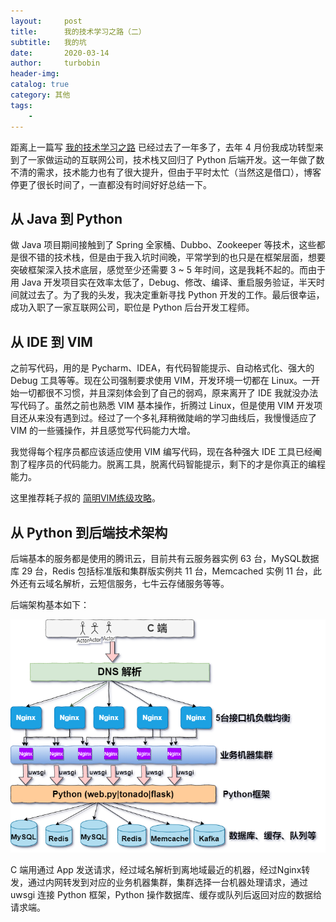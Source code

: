 ```yaml
---
layout:     post
title:      我的技术学习之路（二）
subtitle:   我的坑
date:       2020-03-14
author:     turbobin
header-img: 
catalog: true
category: 其他
tags:
    - 
---
```


距离上一篇写 [我的技术学习之路](https://turbobin.site/2018/12/12/my-way-learning-technology.html) 已经过去了一年多了，去年 4 月份我成功转型来到了一家做运动的互联网公司，技术栈又回归了 Python 后端开发。这一年做了数不清的需求，技术能力也有了很大提升，但由于平时太忙（当然这是借口），博客停更了很长时间了，一直都没有时间好好总结一下。

## 从 Java 到 Python

做 Java 项目期间接触到了 Spring 全家桶、Dubbo、Zookeeper 等技术，这些都是很不错的技术栈，但是由于我入坑时间晚，平常学到的也只是在框架层面，想要突破框架深入技术底层，感觉至少还需要 3 ~ 5 年时间，这是我耗不起的。而由于用 Java 开发项目实在效率太低了，Debug、修改、编译、重启服务验证，半天时间就过去了。为了我的头发，我决定重新寻找 Python 开发的工作。最后很幸运，成功入职了一家互联网公司，职位是 Python 后台开发工程师。

## 从 IDE 到 VIM

之前写代码，用的是 Pycharm、IDEA，有代码智能提示、自动格式化、强大的 Debug 工具等等。现在公司强制要求使用 VIM，开发环境一切都在 Linux。一开始一切都很不习惯，并且深刻体会到了自己的弱鸡，原来离开了 IDE 我就没办法写代码了。虽然之前也熟悉 VIM 基本操作，折腾过 Linux，但是使用 VIM 开发项目还从来没有遇到过。经过了一个多礼拜稍微陡峭的学习曲线后，我慢慢适应了 VIM 的一些骚操作，并且感觉写代码能力大增。

我觉得每个程序员都应该适应使用 VIM 编写代码，现在各种强大 IDE 工具已经阉割了程序员的代码能力。脱离工具，脱离代码智能提示，剩下的才是你真正的编程能力。

这里推荐耗子叔的 [简明VIM练级攻略](https://coolshell.cn/articles/5426.html)。

## 从 Python 到后端技术架构

后端基本的服务都是使用的腾讯云，目前共有云服务器实例 63 台，MySQL数据库 29 台，Redis 包括标准版和集群版实例共 11 台，Memcached 实例 11 台，此外还有云域名解析，云短信服务，七牛云存储服务等等。

后端架构基本如下：

![后端架构图](https://github.com/turbobin-cao/images/raw/main/后端架构图.png)

C 端用通过 App 发送请求，经过域名解析到离地域最近的机器，经过Nginx转发，通过内网转发到对应的业务机器集群，集群选择一台机器处理请求，通过 uwsgi 连接 Python 框架，Python 操作数据库、缓存或队列后返回对应的数据给请求端。